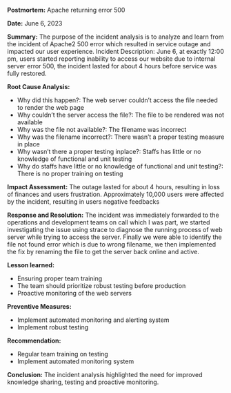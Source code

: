 **Postmortem:** Apache returning error 500

**Date:** June 6, 2023

**Summary:** The purpose of the incident analysis is to analyze and learn from the incident of Apache2 500 error which resulted in service outage and impacted our user experience.
Incident Description: June 6, at exactly 12:00 pm, users started reporting inability to access our website due to internal server error 500, the incident lasted for about 4 hours before service was fully restored.

**Root Cause Analysis:**

- Why did this happen?: The web server couldn’t access the file needed to render the web page
- Why couldn’t the server access the file?: The file to be rendered was not available
- Why was the file not available?: The filename was incorrect
- Why was the filename incorrect?: There wasn’t a proper testing measure in place
- Why wasn’t there a proper testing inplace?: Staffs has little or no knowledge of functional and unit testing
- Why do staffs have little or no knowledge of functional and unit testing?: There is no proper training on testing

**Impact Assessment:** The outage lasted for about 4 hours, resulting in loss of finances and users frustration. Approximately 10,000 users were affected by the incident, resulting in users negative feedbacks

**Response and Resolution:** The incident was immediately forwarded to the operations and development teams on call which I was part, we started investigating the issue using strace to diagnose the running process of web server while trying to access the server. Finally we were able to identify the file not found error which is due to wrong filename, we then implemented the fix by renaming the file to get the server back online and active.

**Lesson learned:**

- Ensuring proper team training
- The team should prioritize robust testing before production
- Proactive monitoring of the web servers

**Preventive Measures:**

- Implement automated monitoring and alerting system
- Implement robust testing

**Recommendation:**

- Regular team training on testing
- Implement automated monitoring system

**Conclusion:**
The incident analysis highlighted the need for improved knowledge sharing, testing and proactive monitoring.
